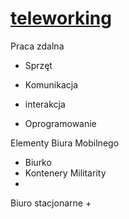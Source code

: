 # [teleworking](http://www.teleworking.info/)



Praca zdalna

+ Sprzęt
+ Komunikacja
+ interakcja

+ Oprogramowanie

Elementy Biura Mobilnego
+ Biurko
+ Kontenery Militarity
+ 


Biuro stacjonarne
+ 
